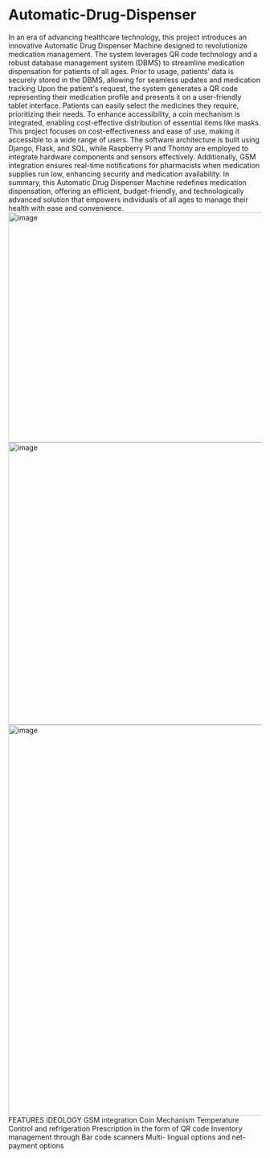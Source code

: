 # Automatic-Drug-Dispenser
In an era of advancing healthcare technology, this project introduces an innovative Automatic Drug Dispenser Machine designed to revolutionize medication management. The system leverages QR code technology and a robust database management system (DBMS) to streamline medication dispensation for patients of all ages. Prior to usage, patients' data is securely stored in the DBMS, allowing for seamless updates and medication tracking
Upon the patient's request, the system generates a QR code representing their medication profile and presents it on a user-friendly tablet interface. Patients can easily select the medicines they require, prioritizing their needs. To enhance accessibility, a coin mechanism is integrated, enabling cost-effective distribution of essential items like masks.
This project focuses on cost-effectiveness and ease of use, making it accessible to a wide range of users. The software architecture is built using Django, Flask, and SQL, while Raspberry Pi and Thonny are employed to integrate hardware components and sensors effectively. Additionally, GSM integration ensures real-time notifications for pharmacists when medication supplies run low, enhancing security and medication availability.
In summary, this Automatic Drug Dispenser Machine redefines medication dispensation, offering an efficient, budget-friendly, and technologically advanced solution that empowers individuals of all ages to manage their health with ease and convenience. 
<img width="1271" height="457" alt="image" src="https://github.com/user-attachments/assets/b51fba1e-95a9-4526-9fe9-28657fd86ce4" />
<img width="716" height="562" alt="image" src="https://github.com/user-attachments/assets/caf73030-a057-4d5b-8218-511d6e982d17" />
<img width="607" height="777" alt="image" src="https://github.com/user-attachments/assets/5cf3c706-6c32-4bf8-9116-b4d2708be34d" />
FEATURES IDEOLOGY 
GSM integration 
Coin Mechanism 
Temperature Control and refrigeration
Prescription in the form of QR code 
Inventory management through Bar code scanners 
Multi- lingual options and net-payment options

